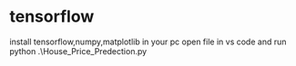 # tensorflow
install tensorflow,numpy,matplotlib in your pc 
open file in vs code and run 
python .\House_Price_Predection.py
